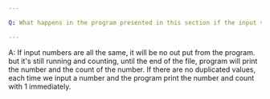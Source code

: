 ```yaml
---

Q: What happens in the program presented in this section if the input values are all equal? What if there are no duplicated values?

---
```


A: If input numbers are all the same, it will be no out put from the program. but it's still running and counting, until the end of the file, program will print the number and the count of the number.
If there are no duplicated values, each time we input a number and the program print the number and count with 1 immediately.